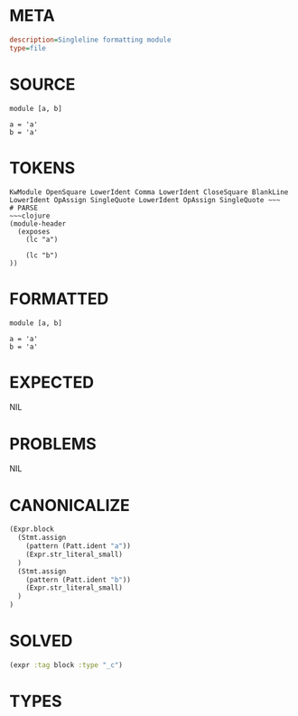 # META
~~~ini
description=Singleline formatting module
type=file
~~~
# SOURCE
~~~roc
module [a, b]

a = 'a'
b = 'a'
~~~
# TOKENS
~~~text
KwModule OpenSquare LowerIdent Comma LowerIdent CloseSquare BlankLine LowerIdent OpAssign SingleQuote LowerIdent OpAssign SingleQuote ~~~
# PARSE
~~~clojure
(module-header
  (exposes
    (lc "a")

    (lc "b")
))
~~~
# FORMATTED
~~~roc
module [a, b]

a = 'a'
b = 'a'
~~~
# EXPECTED
NIL
# PROBLEMS
NIL
# CANONICALIZE
~~~clojure
(Expr.block
  (Stmt.assign
    (pattern (Patt.ident "a"))
    (Expr.str_literal_small)
  )
  (Stmt.assign
    (pattern (Patt.ident "b"))
    (Expr.str_literal_small)
  )
)
~~~
# SOLVED
~~~clojure
(expr :tag block :type "_c")
~~~
# TYPES
~~~roc
~~~
